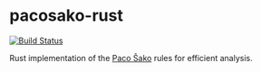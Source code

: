 # pacosako-rust

[![Build Status](https://travis-ci.org/roSievers/pacosako-rust.svg?branch=master)](https://travis-ci.org/roSievers/pacosako-rust)

Rust implementation of the [Paco Ŝako](https://pacosako.com/) rules for efficient analysis.

